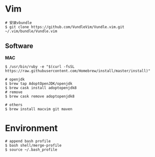 # Vim

```shell
# 安装vbundle
$ git clone https://github.com/VundleVim/Vundle.vim.git ~/.vim/bundle/Vundle.vim
```

## Software

**MAC**

```shell
$ /usr/bin/ruby -e "$(curl -fsSL https://raw.githubusercontent.com/Homebrew/install/master/install)"

# openjdk
$ brew tap AdoptOpenJDK/openjdk
$ brew cask install adoptopenjdk8
# remove
$ brew cask remove adoptopenjdk8

# others
$ brew install macvim git maven

```

# Environment

```shell
# append bash profile 
$ bash shell/merge-profile
$ source ~/.bash_profile
```

